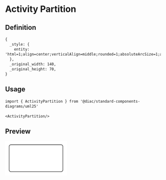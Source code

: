 # Activity Partition

## Definition

```
{
  _style: { 
    entity: 'html=1;align=center;verticalAlign=middle;rounded=1;absoluteArcSize=1;arcSize=10;dashed=0;whiteSpace=wrap;',
  },
  _original_width: 140,
  _original_height: 70,
}
```

## Usage

```
import { ActivityPartition } from '@diac/standard-components-diagrams/uml25'

<ActivityPartition/>
```

## Preview

<img src="./activity-partition.png" width="200"/>
